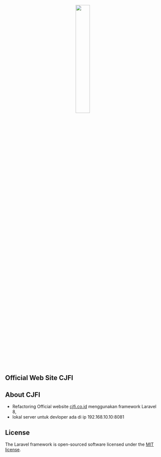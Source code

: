 <p align="center"><a href="#" target="_blank">
    <img src="http://cjfi.co.id:8081/src/img/logo.png" width="30%"></a>
</p>

<p align="center">
    <h2>Official Web Site CJFI</h2>
</p>

## About CJFI
- Refactoring Official website [cjfi.co.id](cjfi.co.id) menggunakan framework Laravel 8, 
- lokal server untuk devloper ada di ip 192.168.10.10:8081




## License

The Laravel framework is open-sourced software licensed under the [MIT license](https://opensource.org/licenses/MIT).
